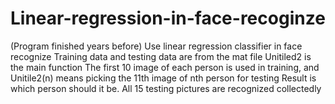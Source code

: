 # Linear-regression-in-face-recoginze
(Program finished years before)
Use linear regression classifier in face recognize
Training data and testing data are from the mat file
Unitiled2 is the main function
The first 10 image of each person is used in training, 
and Unitile2(n) means picking the 11th image of nth person for testing
Result is which person should it be.
All 15 testing pictures are recognized collectedly 
